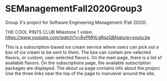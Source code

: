 # SEManagementFall2020Group3
Group 3's project for Software Engineering Management (Fall 2020).

THE COOL PINTS CLUB
Milestone 1 video: https://www.youtube.com/watch?v=8vPMHLgRqzQ&feature=youtu.be

This is a subscription-based ice cream service where users can pick out a box of ice cream to be sent to them. The box can contain pre-selected flavors, or custom, user-selected flavors. On the main page, there is a list of available flavors. On the subscriptions page, the available subscription packages are displayed. The about us page contains info about the project. Use the three links near the top of the page to manuever around the site.
